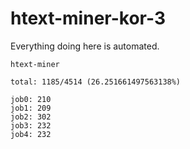 # htext-miner-kor-3

Everything doing here is automated.

```
htext-miner

total: 1185/4514 (26.251661497563138%)

job0: 210
job1: 209
job2: 302
job3: 232
job4: 232
```